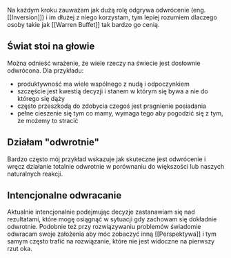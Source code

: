 Na każdym kroku zauważam jak dużą rolę odgrywa odwrócenie (eng. [[Inversion]]) i im dłużej z niego korzystam, tym lepiej rozumiem dlaczego osoby takie jak [[Warren Buffet]] tak bardzo go cenią. 

## Świat stoi na głowie
Można odnieść wrażenie, że wiele rzeczy na świecie jest dosłownie odwrócona. 
Dla przykładu: 
- produktywność ma wiele wspólnego z nudą i odpoczynkiem
- szczęście jest kwestią decyzji i stanem w którym się bywa a nie do którego się dąży
- często przeszkodą do zdobycia czegoś jest pragnienie posiadania
- pełne cieszenie się tym co mamy, wymaga tego aby pogodzić się z tym, że możemy to stracić

## Działam "odwrotnie"
Bardzo często mój przykład wskazuje jak skuteczne jest odwrócenie i wręcz działanie totalnie odwrotnie w porównaniu do większości lub naszych naturalnych reakcji. 

## Intencjonalne odwracanie
Aktualnie intencjonalnie podejmując decyzje zastanawiam się nad rezultatami, które mogę osiągnąć w sytuacji gdy zachowam się dokładnie odwrotnie. Podobnie też przy rozwiązywaniu problemów świadomie odwracam swoje założenia aby móc zobaczyć inną [[Perspektywa]] i tym samym często trafić na rozwiązanie, które nie jest widoczne na pierwszy rzut oka.